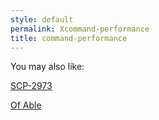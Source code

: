 ```yaml
---
style: default
permalink: Xcommand-performance
title: command-performance
---
```

You may also like:

[SCP-2973](http://scp-wiki.net/scp-2973)

[Of Able](http://scp-wiki.net/of-able)
